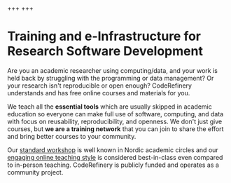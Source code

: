 +++
+++

# Training and e-Infrastructure for Research Software Development

Are you an academic researcher using computing/data, and your work is
held back by struggling with the programming or data management?  Or
your research isn't reproducible or open enough?  CodeRefinery
understands and has free online courses and materials for you.

We teach all the **essential tools** which are usually skipped in academic
education so everyone can make full use of software, computing, and
data with focus on reusability, reproducibility, and openness. 
We don't just give courses, but **we are a training network** that you
can join to share the effort and bring better courses to your
community.

Our [standard workshop](@/lessons/core.md) is well known in Nordic
academic circles and our [engaging online teaching
style](@/workshops/teaching-style.md) is considered best-in-class even
compared to in-person teaching.  CodeRefinery is publicly funded and
operates as a community project.
